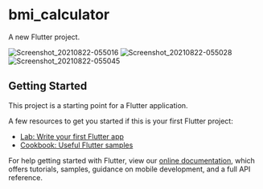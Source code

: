 # bmi_calculator

A new Flutter project.

![Screenshot_20210822-055016](https://user-images.githubusercontent.com/72552845/130352440-03273598-b426-42a7-ad6d-c0044214e1a9.png)
![Screenshot_20210822-055028](https://user-images.githubusercontent.com/72552845/130352442-5a26b113-0284-451d-a619-777ebd3ef1dd.png)
![Screenshot_20210822-055045](https://user-images.githubusercontent.com/72552845/130352444-1459392f-8c95-4495-8130-4b1c3f1a34b7.png)

## Getting Started

This project is a starting point for a Flutter application.

A few resources to get you started if this is your first Flutter project:

- [Lab: Write your first Flutter app](https://flutter.dev/docs/get-started/codelab)
- [Cookbook: Useful Flutter samples](https://flutter.dev/docs/cookbook)

For help getting started with Flutter, view our
[online documentation](https://flutter.dev/docs), which offers tutorials,
samples, guidance on mobile development, and a full API reference.
